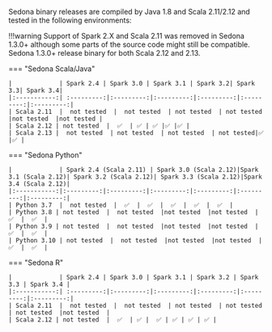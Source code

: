 Sedona binary releases are compiled by Java 1.8 and Scala 2.11/2.12 and tested in the following environments:

!!!warning
	Support of Spark 2.X and Scala 2.11 was removed in Sedona 1.3.0+ although some parts of the source code might still be compatible. Sedona 1.3.0+ release binary for both Scala 2.12 and 2.13.

=== "Sedona Scala/Java"
	
	|             | Spark 2.4 | Spark 3.0 | Spark 3.1 | Spark 3.2| Spark 3.3| Spark 3.4|
	|:-----------:| :---------:|:---------:|:---------:|:---------:|:---------:|:---------:|
	| Scala 2.11  |  not tested  |  not tested  | not tested  | not tested  |not tested  |not tested |
	| Scala 2.12 | not tested  |  ✅  | ✅ | ✅ |✅ |✅ |
	| Scala 2.13 |  not tested  | not tested  | not tested  | not tested|✅ |✅ |

=== "Sedona Python"
	
	|             | Spark 2.4 (Scala 2.11) | Spark 3.0 (Scala 2.12)|Spark 3.1 (Scala 2.12)| Spark 3.2 (Scala 2.12)| Spark 3.3 (Scala 2.12)|Spark 3.4 (Scala 2.12)|
	|:-----------:|:---------:|:---------:|:---------:|:---------:|:---------:|:---------:|
	| Python 3.7  |  not tested  |  ✅  |  ✅  |  ✅  |  ✅  |  ✅  |
	| Python 3.8 | not tested  |  not tested  |not tested  |not tested  |  ✅  |  ✅  |
	| Python 3.9 | not tested  |  not tested  |not tested  |not tested  |  ✅  |  ✅  |
	| Python 3.10 | not tested  |  not tested  |not tested  |not tested  |  ✅  |  ✅  |

=== "Sedona R"
	
	|             | Spark 2.4 | Spark 3.0 | Spark 3.1 | Spark 3.2 | Spark 3.3 | Spark 3.4 |
	|:-----------:| :---------:|:---------:|:---------:|:---------:|:---------:|:---------:|
	| Scala 2.11  |  not tested  |  not tested  | not tested  | not tested  | not tested  |not tested  |
	| Scala 2.12 | not tested  |  ✅  | ✅ |  ✅ | ✅ | ✅ | ✅ |

